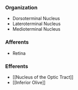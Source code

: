 ### Organization
- Dorsoterminal Nucleus
- Lateroterminal Nucleus
- Medioterminal Nucleus
### Afferents
- Retina
### Efferents
- [[Nucleus of the Optic Tract]]
- [[Inferior Olive]]